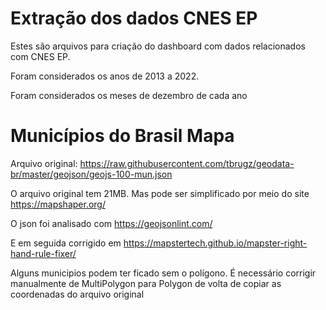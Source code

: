 # Extração dos dados CNES EP

Estes são arquivos para criação do dashboard com dados relacionados com CNES EP.

Foram considerados os anos de 2013 a 2022.

Foram considerados os meses de dezembro de cada ano

# Municípios do Brasil Mapa

Arquivo original: https://raw.githubusercontent.com/tbrugz/geodata-br/master/geojson/geojs-100-mun.json

O arquivo original tem 21MB. Mas pode ser simplificado por meio do site https://mapshaper.org/

O json foi analisado com https://geojsonlint.com/

E em seguida corrigido em https://mapstertech.github.io/mapster-right-hand-rule-fixer/

Alguns municipios podem ter ficado sem o polígono. É necessário corrigir manualmente de MultiPolygon para Polygon
de volta de copiar as coordenadas do arquivo original